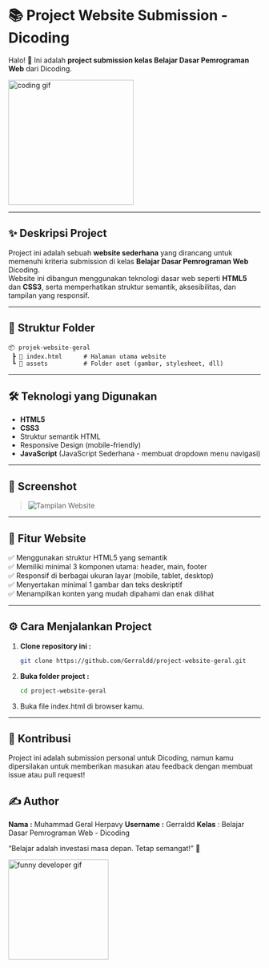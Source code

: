 # 📚 Project Website Submission - Dicoding

Halo! 👋 Ini adalah **project submission kelas Belajar Dasar Pemrograman Web** dari Dicoding.

<img src="https://media.tenor.com/2uyENRmiUt0AAAAC/coding.gif" width="250" alt="coding gif">

---

## ✨ Deskripsi Project

Project ini adalah sebuah **website sederhana** yang dirancang untuk memenuhi kriteria submission di kelas **Belajar Dasar Pemrograman Web** Dicoding.  
Website ini dibangun menggunakan teknologi dasar web seperti **HTML5** dan **CSS3**, serta memperhatikan struktur semantik, aksesibilitas, dan tampilan yang responsif.

---

## 📂 Struktur Folder

```plaintext
📦 projek-website-geral
 ┣ 📄 index.html      # Halaman utama website
 ┗ 📁 assets          # Folder aset (gambar, stylesheet, dll)
```
---

## 🛠️ Teknologi yang Digunakan

- **HTML5**  
- **CSS3**  
- Struktur semantik HTML  
- Responsive Design (mobile-friendly)
- **JavaScript** (JavaScript Sederhana - membuat dropdown menu navigasi)

---

## 📸 Screenshot

> ![Tampilan Website](./assets/image/screenshot-web.png)

---

## 🚀 Fitur Website

✅ Menggunakan struktur HTML5 yang semantik  
✅ Memiliki minimal 3 komponen utama: header, main, footer  
✅ Responsif di berbagai ukuran layar (mobile, tablet, desktop)  
✅ Menyertakan minimal 1 gambar dan teks deskriptif  
✅ Menampilkan konten yang mudah dipahami dan enak dilihat

---

## ⚙️ Cara Menjalankan Project

1. **Clone repository ini :**
   ```bash
   git clone https://github.com/Gerraldd/project-website-geral.git
2. **Buka folder project :**
   ```bash
   cd project-website-geral
3. Buka file index.html di browser kamu. 

---

## 🙌 Kontribusi

Project ini adalah submission personal untuk Dicoding, namun kamu dipersilakan untuk memberikan masukan atau feedback dengan membuat issue atau pull request!

## ✍️ Author

**Nama :** Muhammad Geral Herpavy
**Username :** Gerraldd
**Kelas** : Belajar Dasar Pemrograman Web - Dicoding

“Belajar adalah investasi masa depan. Tetap semangat!” 🚀

<img src="https://media.tenor.com/NOYF3f82b_gAAAAC/programmer.gif" width="200" alt="funny developer gif">
